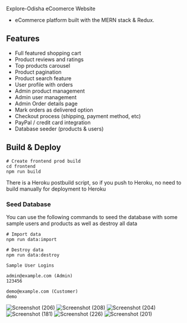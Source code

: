 Explore-Odisha eCoomerce Website
    
- eCommerce platform built with the MERN stack & Redux.

## Features

- Full featured shopping cart
- Product reviews and ratings
- Top products carousel
- Product pagination
- Product search feature
- User profile with orders
- Admin product management
- Admin user management
- Admin Order details page
- Mark orders as delivered option
- Checkout process (shipping, payment method, etc)
- PayPal / credit card integration
- Database seeder (products & users)

## Build & Deploy

```
# Create frontend prod build
cd frontend
npm run build
```

There is a Heroku postbuild script, so if you push to Heroku, no need to build manually for deployment to Heroku

### Seed Database

You can use the following commands to seed the database with some sample users and products as well as destroy all data

```
# Import data
npm run data:import

# Destroy data
npm run data:destroy
```

```
Sample User Logins

admin@example.com (Admin)
123456

demo@example.com (Customer)
demo

```

![Screenshot (206)](https://user-images.githubusercontent.com/56496307/118442498-4af31c80-b708-11eb-847a-0dd92823970b.png)
![Screenshot (208)](https://user-images.githubusercontent.com/56496307/118442518-50506700-b708-11eb-8320-87ef6f9bfcea.png)
![Screenshot (204)](https://user-images.githubusercontent.com/56496307/118442519-521a2a80-b708-11eb-8128-b5b1bc08a2d3.png)
![Screenshot (181)](https://user-images.githubusercontent.com/56496307/118442535-59413880-b708-11eb-9537-48c3dfc7a21b.png)
![Screenshot (226)](https://user-images.githubusercontent.com/56496307/118442564-5fcfb000-b708-11eb-834c-074cebebc350.png)
![Screenshot (201)](https://user-images.githubusercontent.com/56496307/118442586-66f6be00-b708-11eb-82c8-f4c84a46831e.png)
